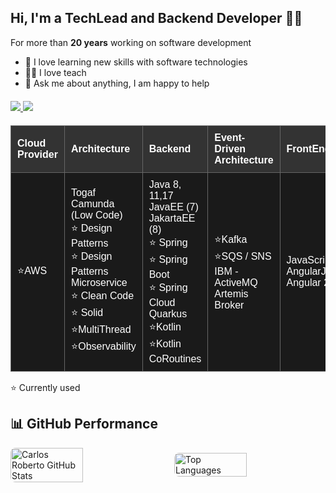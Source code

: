 ##  Hi, I'm a TechLead and Backend Developer 🧑‍💻 ##


For more than **20 years** working on software development
-   🔧 I love learning new skills with software technologies
-   👨‍🏫 I love teach 
-   💬 Ask me about anything, I am happy to help

<div style="text-align: left; margin-top: 20px;">
   <a href="https://www.linkedin.com/in/carlosmedeiroslima" target="_blank">
      <img src="https://img.shields.io/badge/-LinkedIn-0077B5?style=for-the-badge&logo=linkedin&logoColor=white" target="_blank" />
   </a>
   <a href="mailto:carlosmedeiroslima@gmail.com">
      <img src="https://img.shields.io/badge/-Gmail-D14836?style=for-the-badge&logo=gmail&logoColor=white" target="_blank" />
   </a>
</div>

<!-- Cloud Structure Table -->
<table style="width: 100%; border-collapse: collapse; font-family: Arial, sans-serif; text-align: left; background-color: black; color: white; margin-top: 20px;">
  <thead style="background-color: #333333;">
    <tr>
      <th style="padding: 10px; border: 1px solid #666666;">Cloud Provider</th>
      <th style="padding: 10px; border: 1px solid #666666;">Architecture</th>
      <th style="padding: 10px; border: 1px solid #666666;">Backend</th>
      <th style="padding: 10px; border: 1px solid #666666;">Event-Driven Architecture</th>
      <th style="padding: 10px; border: 1px solid #666666;">FrontEnd</th>
    </tr>
  </thead>
  <tbody>
    <tr style="background-color: #1a1a1a;">
      <td style="padding: 10px; border: 1px solid #666666;">⭐AWS</td>
      <td style="padding: 10px; border: 1px solid #666666;">
        Togaf<br>
        Camunda (Low Code)<br>
        ⭐ Design Patterns<br>
        ⭐ Design Patterns Microservice<br> 
        ⭐ Clean Code<br>
        ⭐ Solid<br>
        ⭐MultiThread<br>
        ⭐Observability<br>
      </td>
      <td style="padding: 10px; border: 1px solid #666666;">
        Java 8, 11,17<br>
        JavaEE (7)<br> 
        JakartaEE (8)<br>
        ⭐ Spring<br>
        ⭐ Spring Boot<br>
        ⭐ Spring Cloud<br>
        Quarkus<br>
        ⭐Kotlin<br>
        ⭐Kotlin CoRoutines<br>
      </td>
      <td style="padding: 10px; border: 1px solid #666666;">
        ⭐Kafka<br>
        ⭐SQS / SNS<br>
        IBM - ActiveMQ<br>
        Artemis Broker<br>
      </td>
      <td style="padding: 10px; border: 1px solid #666666;">
        JavaScript<br>
        AngularJs<br>
        Angular 2<br>
      </td>
    </tr>
    <tfoot>
    </tfoot>
  </tbody>

</table>

⭐ Currently used

## 📊 GitHub Performance ##

<div style="display: flex; justify-content: center; gap: 20px; align-items: center;">
  <img src="https://github-readme-stats.vercel.app/api?username=CarlosRobertoMedeiros&show_icons=true&theme=default&hide_border=true&custom_title=My%20GitHub%20Stats" alt="Carlos Roberto GitHub Stats" style="border-radius: 8px; width: 48%;" />
  <img src="https://github-readme-stats.vercel.app/api/top-langs/?username=CarlosRobertoMedeiros&layout=compact&theme=default&hide_border=true&custom_title=Most%20Used%20Languages" alt="Top Languages" style="border-radius: 8px; width: 48%;" />
</div>

